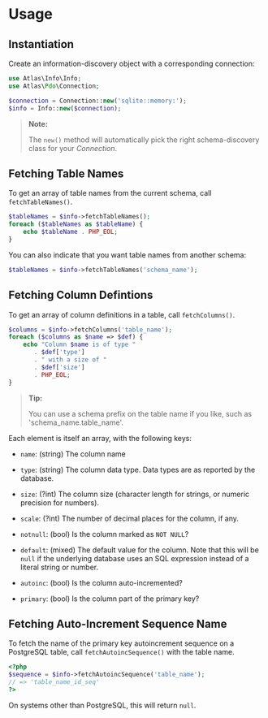 # Usage

## Instantiation

Create an information-discovery object with a corresponding connection:

```php
use Atlas\Info\Info;
use Atlas\Pdo\Connection;

$connection = Connection::new('sqlite::memory:');
$info = Info::new($connection);
```

> **Note:**
>
> The `new()` method will automatically pick the right schema-discovery class
> for your _Connection_.


## Fetching Table Names

To get an array of table names from the current schema, call `fetchTableNames()`.

```php
$tableNames = $info->fetchTableNames();
foreach ($tableNames as $tableName) {
    echo $tableName . PHP_EOL;
}
```

You can also indicate that you want table names from another schema:

```php
$tableNames = $info->fetchTableNames('schema_name');
```

## Fetching Column Defintions

To get an array of column definitions in a table, call `fetchColumns()`.

```php
$columns = $info->fetchColumns('table_name');
foreach ($columns as $name => $def) {
    echo "Column $name is of type "
       . $def['type']
       . " with a size of "
       . $def['size']
       . PHP_EOL;
}
```

> **Tip:**
>
> You can use a schema prefix on the table name if you like, such as
> 'schema_name.table_name'.

Each element is itself an array, with the following keys:

- `name`: (string) The column name

- `type`: (string) The column data type.  Data types are as reported by the database.

- `size`: (?int) The column size (character length for strings, or numeric precision for numbers).

- `scale`: (?int) The number of decimal places for the column, if any.

- `notnull`: (bool) Is the column marked as `NOT NULL`?

- `default`: (mixed) The default value for the column. Note that this will be `null` if the underlying database uses an SQL expression instead of a literal string or number.

- `autoinc`: (bool) Is the column auto-incremented?

- `primary`: (bool) Is the column part of the primary key?

## Fetching Auto-Increment Sequence Name

To fetch the name of the primary key autoincrement sequence on a PostgreSQL table, call `fetchAutoincSequence()` with the table name.

```php
<?php
$sequence = $info->fetchAutoincSequence('table_name');
// => 'table_name_id_seq'
?>
```

On systems other than PostgreSQL, this will return `null`.
